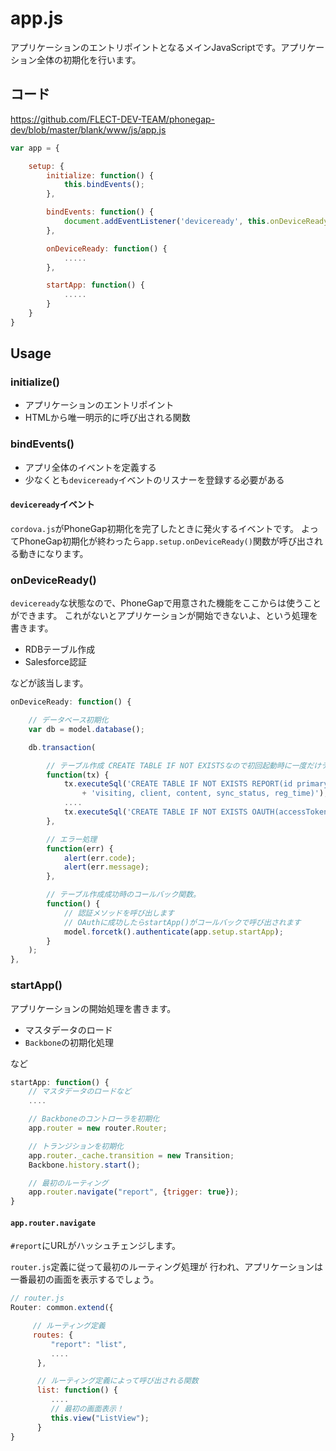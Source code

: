 # app.js

アプリケーションのエントリポイントとなるメインJavaScriptです。アプリケーション全体の初期化を行います。

## コード

https://github.com/FLECT-DEV-TEAM/phonegap-dev/blob/master/blank/www/js/app.js

```javascript
var app = {

    setup: {
        initialize: function() {
            this.bindEvents();
        },

        bindEvents: function() {
            document.addEventListener('deviceready', this.onDeviceReady, false);
        },

        onDeviceReady: function() {
            .....
        },

        startApp: function() {
            .....
        }
    }
}
```



## Usage

### initialize()

* アプリケーションのエントリポイント
* HTMLから唯一明示的に呼び出される関数

### bindEvents() 

* アプリ全体のイベントを定義する
* 少なくとも`deviceready`イベントのリスナーを登録する必要がある

#### `deviceready`イベント

`cordova.js`がPhoneGap初期化を完了したときに発火するイベントです。
よってPhoneGap初期化が終わったら`app.setup.onDeviceReady()`関数が呼び出される動きになります。

### onDeviceReady()

`deviceready`な状態なので、PhoneGapで用意された機能をここからは使うことができます。
これがないとアプリケーションが開始できないよ、という処理を書きます。

* RDBテーブル作成
* Salesforce認証

などが該当します。

```javascript
onDeviceReady: function() {

    // データベース初期化
    var db = model.database();

    db.transaction(

        // テーブル作成 CREATE TABLE IF NOT EXISTSなので初回起動時に一度だけテーブルが作られます
        function(tx) {
            tx.executeSql('CREATE TABLE IF NOT EXISTS REPORT(id primary key, year, month, day, start, end, subject, '
                + 'visiting, client, content, sync_status, reg_time)');
            ....
            tx.executeSql('CREATE TABLE IF NOT EXISTS OAUTH(accessToken primary key, refreshToken, instanceUrl)');
        },

        // エラー処理
        function(err) {
            alert(err.code);
            alert(err.message);
        },

        // テーブル作成成功時のコールバック関数。
        function() {
            // 認証メソッドを呼び出します
            // OAuthに成功したらstartApp()がコールバックで呼び出されます
            model.forcetk().authenticate(app.setup.startApp);
        }
    );
},
```

### startApp()

アプリケーションの開始処理を書きます。

* マスタデータのロード
* `Backbone`の初期化処理

など

```javascript
startApp: function() {
    // マスタデータのロードなど
    ....

    // Backboneのコントローラを初期化
    app.router = new router.Router;

    // トランジションを初期化
    app.router._cache.transition = new Transition;
    Backbone.history.start();

    // 最初のルーティング
    app.router.navigate("report", {trigger: true});
}
```

#### `app.router.navigate`

`#report`にURLがハッシュチェンジします。

`router.js`定義に従って最初のルーティング処理が
行われ、アプリケーションは一番最初の画面を表示するでしょう。

```javascript
// router.js
Router: common.extend({

     // ルーティング定義
     routes: {
         "report": "list",
         ....
      },

      // ルーティング定義によって呼び出される関数
      list: function() {
         ....
         // 最初の画面表示！
         this.view("ListView");
      }
}
```